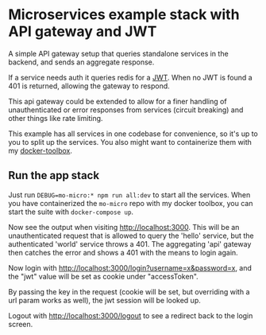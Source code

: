 # Microservices example stack with API gateway and JWT

A simple API gateway setup that queries standalone services in the backend, and sends an aggregate response.

If a service needs auth it queries redis for a [JWT](https://jwt.io). When no JWT is found a 401 is returned, allowing the gateway to respond.

This api gateway could be extended to allow for a finer handling of unauthenticated or error responses from services (circuit breaking) and other things like rate limiting.

This example has all services in one codebase for convenience, so it's up to you to split up the services.
You also might want to containerize them with my [docker-toolbox](https://github.com/Morriz/docker-toolbox).

## Run the app stack

Just run `DEBUG=mo-micro:* npm run all:dev` to start all the services.
When you have containerized the `mo-micro` repo with my docker toolbox, you can start the suite with `docker-compose up`.

Now see the output when visiting [http://localhost:3000](http://localhost:3000).
This will be an unauthenticated request that is allowed to query the 'hello' service, but the authenticated 'world' service throws a 401.
The aggregating 'api' gateway then catches the error and shows a 401 with the means to login again.
 
Now login with [http://localhost:3000/login?username=x&password=x](http://localhost:3000/login?username=x&password=x), and the "jwt" value will be set as cookie under "accessToken".

By passing the key in the request (cookie will be set, but overriding with a url param works as well), the jwt session will be looked up.

Logout with [http://localhost:3000/logout](http://localhost:3000/logout) to see a redirect back to the login screen.

